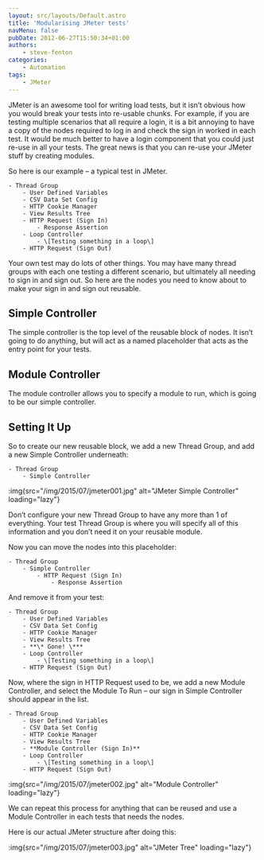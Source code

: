 ```yaml
---
layout: src/layouts/Default.astro
title: 'Modularising JMeter tests'
navMenu: false
pubDate: 2012-06-27T15:50:34+01:00
authors:
    - steve-fenton
categories:
    - Automation
tags:
    - JMeter
---
```


JMeter is an awesome tool for writing load tests, but it isn’t obvious how you would break your tests into re-usable chunks. For example, if you are testing multiple scenarios that all require a login, it is a bit annoying to have a copy of the nodes required to log in and check the sign in worked in each test. It would be much better to have a login component that you could just re-use in all your tests. The great news is that you can re-use your JMeter stuff by creating modules.

So here is our example – a typical test in JMeter.

```
- Thread Group 
    - User Defined Variables
    - CSV Data Set Config
    - HTTP Cookie Manager
    - View Results Tree
    - HTTP Request (Sign In) 
        - Response Assertion
    - Loop Controller 
        - \[Testing something in a loop\]
    - HTTP Request (Sign Out)
```

Your own test may do lots of other things. You may have many thread groups with each one testing a different scenario, but ultimately all needing to sign in and sign out. So here are the nodes you need to know about to make your sign in and sign out reusable.

## Simple Controller

The simple controller is the top level of the reusable block of nodes. It isn’t going to do anything, but will act as a named placeholder that acts as the entry point for your tests.

## Module Controller

The module controller allows you to specify a module to run, which is going to be our simple controller.

## Setting It Up

So to create our new reusable block, we add a new Thread Group, and add a new Simple Controller underneath:

```
- Thread Group 
    - Simple Controller
```

:img{src="/img/2015/07/jmeter001.jpg" alt="JMeter Simple Controller" loading="lazy"}

Don’t configure your new Thread Group to have any more than 1 of everything. Your test Thread Group is where you will specify all of this information and you don’t need it on your reusable module.

Now you can move the nodes into this placeholder:

```
- Thread Group 
    - Simple Controller 
        - HTTP Request (Sign In) 
            - Response Assertion
```

And remove it from your test:

```
- Thread Group 
    - User Defined Variables
    - CSV Data Set Config
    - HTTP Cookie Manager
    - View Results Tree
    - **\* Gone! \***
    - Loop Controller 
        - \[Testing something in a loop\]
    - HTTP Request (Sign Out)
```

Now, where the sign in HTTP Request used to be, we add a new Module Controller, and select the Module To Run – our sign in Simple Controller should appear in the list.

```
- Thread Group 
    - User Defined Variables
    - CSV Data Set Config
    - HTTP Cookie Manager
    - View Results Tree
    - **Module Controller (Sign In)**
    - Loop Controller 
        - \[Testing something in a loop\]
    - HTTP Request (Sign Out)
```

:img{src="/img/2015/07/jmeter002.jpg" alt="Module Controller" loading="lazy"}

We can repeat this process for anything that can be reused and use a Module Controller in each tests that needs the nodes.

Here is our actual JMeter structure after doing this:

:img{src="/img/2015/07/jmeter003.jpg" alt="JMeter Tree" loading="lazy"}